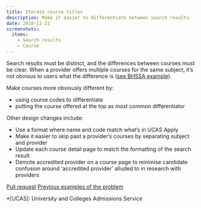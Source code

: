 ```yaml
---
title: Iterate course titles
description: Make it easier to differentiate between search results.
date: 2018-11-21
screenshots:
  items:
    - Search results
    - Course
---
```


Search results must be distinct, and the differences between courses must be clear. When a provider offers multiple courses for the same subject, it’s not obvious to users what the difference is ([see BHSSA example](/find-teacher-training/live-launch/search-results.png)).

Make courses more obviously different by:

- using course codes to differentiate
- putting the course offered at the top as most common differentiator

Other design changes include:

- Use a format where name and code match what’s in UCAS Apply
- Make it easier to skip past a provider’s courses by separating subject and provider
- Update each course detail page to match the formatting of the search result
- Demote accredited provider on a course page to minimise candidate confusion around ‘accredited provider’ alluded to in research with providers

[Pull request](https://github.com/DFE-Digital/search-and-compare-ui/pull/286)
[Previous examples of the problem](/publish-teacher-training-courses/what-is-a-course)

*[UCAS]: University and Colleges Admissions Service
